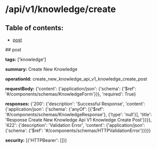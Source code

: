 # /api/v1/knowledge/create

## Table of contents:
- [post](#post)

<a name="post" />
## post

**tags:** ['knowledge']

**summary:** Create New Knowledge

**operationId:** create_new_knowledge_api_v1_knowledge_create_post

**requestBody:** {'content': {'application/json': {'schema': {'$ref': '#/components/schemas/KnowledgeForm'}}}, 'required': True}

**responses:** {'200': {'description': 'Successful Response', 'content': {'application/json': {'schema': {'anyOf': [{'$ref': '#/components/schemas/KnowledgeResponse'}, {'type': 'null'}], 'title': 'Response Create New Knowledge Api V1 Knowledge Create Post'}}}}, '422': {'description': 'Validation Error', 'content': {'application/json': {'schema': {'$ref': '#/components/schemas/HTTPValidationError'}}}}}

**security:** [{'HTTPBearer': []}]

